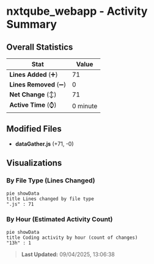 # nxtqube_webapp - Activity Summary 

## Overall Statistics

| Stat                   | Value                                                             |
| ---------------------- | ----------------------------------------------------------------- |
| **Lines Added** (➕)   | 71                                          |
| **Lines Removed** (➖) | 0                                        |
| **Net Change** (↕)    | 71                |
| **Active Time** (⌚)   | 0 minute |


## Modified Files
- **dataGather.js** (+71, -0)

## Visualizations

### By File Type (Lines Changed)

```mermaid
pie showData
title Lines changed by file type
".js" : 71
```

### By Hour (Estimated Activity Count)

```mermaid
pie showData
title Coding activity by hour (count of changes)
"13h" : 1
```


> **Last Updated:** 09/04/2025, 13:06:38
